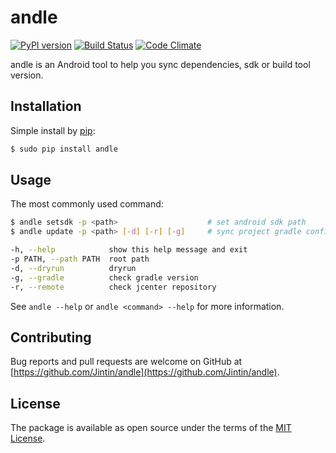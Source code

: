# andle
[![PyPI version](https://badge.fury.io/py/andle.svg)](https://badge.fury.io/py/andle) [![Build Status](https://travis-ci.org/Jintin/andle.svg?branch=master)](https://travis-ci.org/Jintin/andle) [![Code Climate](https://codeclimate.com/github/Jintin/andle/badges/gpa.svg)](https://codeclimate.com/github/Jintin/andle)

andle is an Android tool to help you sync dependencies, sdk or build tool version.

## Installation
Simple install by [pip](http://pip.readthedocs.org/en/stable/installing):

```bash
$ sudo pip install andle
```

## Usage
The most commonly used command:

```bash
$ andle setsdk -p <path>                    # set android sdk path
$ andle update -p <path> [-d] [-r] [-g]     # sync project gradle config

-h, --help            show this help message and exit
-p PATH, --path PATH  root path
-d, --dryrun          dryrun
-g, --gradle          check gradle version
-r, --remote          check jcenter repository
```

See `andle --help` or `andle <command> --help` for more information.

## Contributing
Bug reports and pull requests are welcome on GitHub at [https://github.com/Jintin/andle](https://github.com/Jintin/andle).

## License
The package is available as open source under the terms of the [MIT License](http://opensource.org/licenses/MIT).
